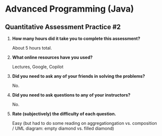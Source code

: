 # Advanced Programming (Java)

## Quantitative Assessment Practice #2

1. **How many hours did it take you to complete this assessment?**

   About 5 hours total.

2. **What online resources have you used?**

   Lectures, Google, Copilot

3. **Did you need to ask any of your friends in solving the problems?**

   No.

4. **Did you need to ask questions to any of your instructors?**

   No.

5. **Rate (subjectively) the difficulty of each question.**

   Easy (but had to do some reading on aggregationgation vs. composition / UML diagram: empty diamond vs. filled diamond)
